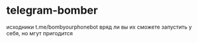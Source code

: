 # telegram-bomber
исходники t.me/bombyourphonebot
вряд ли вы их сможете запустить у себя, но мгут пригодится
